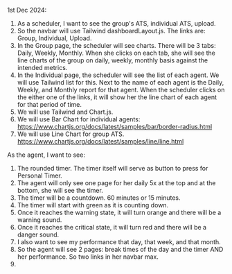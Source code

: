 1st Dec 2024:
1. As a scheduler, I want to see the group's ATS, individual ATS, upload.
2. So the navbar will use Tailwind dashboardLayout.js. The links are: Group, Individual, Upload.
3. In the Group page, the scheduler will see charts. There will be 3 tabs: Daily, Weekly, Monthly. When she clicks on each tab, she will see the line charts of the group on daily, weekly, monthly basis against the intended metrics.
4. In the Individual page, the scheduler will see the list of each agent. We will use Tailwind list for this. Next to the name of each agent is the Daily, Weekly, and Monthly report for that agent. When the scheduler clicks on the either one of the links, it will show her the line chart of each agent for that period of time. 
5. We will use Tailwind and Chart.js.
6. We will use Bar Chart for individual agents: https://www.chartjs.org/docs/latest/samples/bar/border-radius.html
7. We will use Line Chart for group ATS. https://www.chartjs.org/docs/latest/samples/line/line.html

As the agent, I want to see:
1. The rounded timer. The timer itself will serve as button to press for Personal Timer.
2. The agent will only see one page for her daily 5x at the top and at the bottom, she will see the timer. 
3. The timer will be a countdown. 60 minutes or 15 minutes. 
4. The timer will start with green as it is counting down.
5. Once it reaches the warning state, it will turn orange and there will be a warning sound. 
6. Once it reaches the critical state, it will turn red and there will be a danger sound. 
7. I also want to see my performance that day, that week, and that month. 
8. So the agent will see 2 pages: break times of the day and the timer AND her performance. So two links in her navbar max. 
9. 